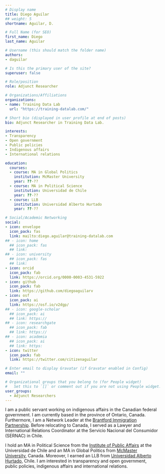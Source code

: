 ```yaml
---
# Display name
title: Diego Aguilar
## weight: 5
shortname: Aguilar, D.

# Full Name (for SEO)
first_name: Diego
last_name: Aguilar

# Username (this should match the folder name)
authors:
- daguilar

# Is this the primary user of the site?
superuser: false

# Role/position
role: Adjunct Researcher

# Organizations/Affiliations
organizations:
- name: Training Data Lab
  url: "https://training-datalab.com/"

# Short bio (displayed in user profile at end of posts)
bio: Adjunct Researcher in Training Data Lab.

interests:
- Transparency
- Open government
- Public policies
- Indigenous affairs 
- International relations

education:
  courses:
  - course: MA in Global Politics
    institution: McMaster University
    year: ??-??
  - course: MA in Political Science
    institution: Universidad de Chile
    year: ??-??
  - course: LLB
    institution: Universidad Alberto Hurtado
    year: ??-??

# Social/Academic Networking
social:
- icon: envelope
  icon_pack: fas
  link: mailto:diego.aguilar@training-datalab.com
## - icon: home
  ## icon_pack: fas
  ## link: 
## - icon: university
  ## icon_pack: fas
  ## link: 
- icon: orcid
  icon_pack: fab
  link: https://orcid.org/0000-0003-4531-5922
- icon: github
  icon_pack: fab
  link: https://github.com/diegoaguilarv
- icon: osf
  icon_pack: ai
  link: https://osf.io/v2dgp/
## - icon: google-scholar
  ## icon_pack: ai
  ## link: https://
## - icon: researchgate
  ## icon_pack: fab
  ## link: https://
## - icon: academia
  ## icon_pack: ai
  ## link: https:
- icon: twitter
  icon_pack: fab
  link: https://twitter.com/citizenaguilar

# Enter email to display Gravatar (if Gravatar enabled in Config)
email: ""

# Organizational groups that you belong to (for People widget)
#   Set this to `[]` or comment out if you are not using People widget.
user_groups:
  - Adjunct Researchers
---
```


I am a public servant working on indigenous affairs in the Canadian federal government. I am currently based in the province of Ontario, Canada. Furthermore, I am a Network Leader at the [Brantford Immigration Partnership](https://www.brantford.ca/en/things-to-do/brantford-immigration-partnership.aspx). Before relocating to Canada, I served as a Lawyer and International Relations Coordinator at the Servicio Nacional del Consumidor (SERNAC) in Chile.

I hold an MA in Political Science from the [Institute of Public Affairs](https://inap.uchile.cl/) at the Universidad de Chile and an MA in Global Politics from [McMaster University](https://socialsciences.mcmaster.ca/), Canada. Moreover, I earned an LLB from [Universidad Alberto Hurtado](https://derecho.uahurtado.cl/), Chile. I am interested in transparency and open government, public policies, indigenous affairs and international relations.
